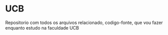 # UCB
Repositorio com todos os arquivos relacionado, codigo-fonte, que vou fazer enquanto estudo na faculdade UCB
